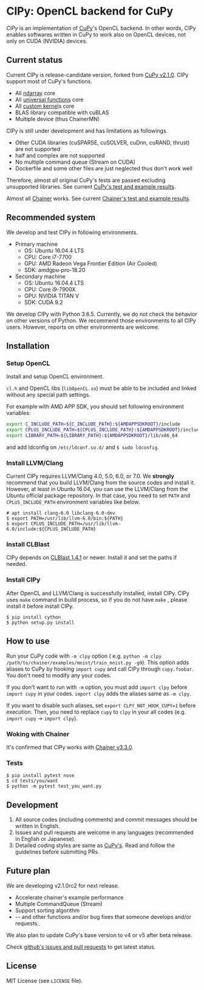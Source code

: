 # ClPy: OpenCL backend for CuPy

*ClPy* is an implementation of [CuPy](https://cupy.chainer.org/)'s OpenCL backend.
In other words, ClPy enables softwares written in CuPy to work also on OpenCL devices, not only on CUDA (NVIDIA) devices.

## Current status

Current ClPy is release-candidate version, forked from [CuPy v2.1.0](https://github.com/cupy/cupy/releases/tag/v2.1.0).
ClPy support most of CuPy's functions.

* All [ndarray](https://docs-cupy.chainer.org/en/v2.5.0/reference/ndarray.html) core
* All [universal functions](https://docs-cupy.chainer.org/en/v2.5.0/reference/ufunc.html) core
* All [custom kernel](https://docs-cupy.chainer.org/en/v2.5.0/reference/kernel.html)s core
* BLAS library compatible with cuBLAS
* Multiple device (thus ChainerMN)

ClPy is still under development and has limitations as followings.

* Other CUDA libraries (cuSPARSE, cuSOLVER, cuDnn, cuRAND, thrust) are not supported
* half and complex are not supported
* No multiple command queue (Stream on CUDA)
* Dockerfile and some other files are just neglected thus don't work well

Therefore, almost all original CuPy's tests are passed excluding unsupported libraries. See current [CuPy's test and example results](https://github.com/fixstars/ClPy/wiki/cupy_test_example_results).

Almost all [Chainer](https://chainer.org/) works.
See current [Chainer's test and example results](https://github.com/fixstars/ClPy/wiki/chainer_test_example_results).

## Recommended system

We develop and test ClPy in following environments.

* Primary machine
	* OS: Ubuntu 16.04.4 LTS
	* CPU: Core i7-7700
	* GPU: AMD Radeon Vega Frontier Edition (Air Cooled)
	* SDK: amdgpu-pro-18.20
* Secondary machine
	* OS: Ubuntu 16.04.4 LTS
	* CPU: Core i9-7900X
	* GPU: NVIDIA TITAN V
	* SDK: CUDA 9.2

We develop ClPy with Python 3.6.5. Currently, we do not check the behavior on other versions of Python.
We recommend those environments to all ClPy users. However, reports on other environments are welcome.

## Installation

### Setup OpenCL

Install and setup OpenCL environment.

`cl.h` and OpenCL libs (`libOpenCL.so`) must be able to be included and linked without any special path settings.

For example with AMD APP SDK, you should set following environment variables:

```sh
export C_INCLUDE_PATH=${C_INCLUDE_PATH}:${AMDAPPSDKROOT}/include
export CPLUS_INCLUDE_PATH=${CPLUS_INCLUDE_PATH}:${AMDAPPSDKROOT}/include
export LIBRARY_PATH=${LIBRARY_PATH}:${AMDAPPSDKROOT}/lib/x86_64
```

and add ldconfig on `/etc/ldconf.so.d/` and `$ sudo ldconfig`.

### Install LLVM/Clang

Current ClPy requires LLVM/Clang 4.0, 5.0, 6.0, or 7.0.
We **strongly** recommend that you build LLVM/Clang from the source codes and install it.
However, at least in Ubuntu 16.04, you can use the LLVM/Clang from the Ubuntu official package repository.
In that case, you need to set `PATH` and `CPLUS_INCLUDE_PATH` environment variables like below.

```console
# apt install clang-6.0 libclang-6.0-dev
$ export PATH=/usr/lib/llvm-6.0/bin:${PATH}
$ export CPLUS_INCLUDE_PATH=/usr/lib/llvm-6.0/include:${CPLUS_INCLUDE_PATH}
```

### Install CLBlast

ClPy depends on [CLBlast 1.4.1](https://github.com/CNugteren/CLBlast/releases/tag/1.4.1) or newer.
Install it and set the paths if needed.

### Install ClPy

After OpenCL and LLVM/Clang is successfully installed, install ClPy.
ClPy uses `make` command in build process, so if you do not have `make` , please install it before install ClPy.

```console
$ pip install cython
$ python setup.py install
```

## How to use

Run your CuPy code with `-m clpy` option ( e.g. `python -m clpy /path/to/chainer/examples/mnist/train_mnist.py -g0`).
This option adds aliases to CuPy by hooking `import cupy` and call ClPy through `cupy.foobar`.
You don't need to modify any your codes.

If you don't want to run with `-m` option, you must add `import clpy` before `import cupy` in your codes.
`import clpy` adds the aliases same as `-m clpy`.

If you want to disable such aliases, set `export CLPY_NOT_HOOK_CUPY=1` before execution.
Then, you need to replace `cupy` to `clpy` in your all codes (e.g. `import cupy` -> `import clpy`).

### Woking with Chainer

It's confirmed that ClPy works with [Chainer v3.3.0](https://github.com/chainer/chainer/tree/v3.3.0).

### Tests

```console
$ pip install pytest nose
$ cd tests/you/want
$ python -m pytest test_you_want.py
```

## Development

1. All source codes (including comments) and commit messages should be written in English.
2. Issues and pull requests are welcome in any languages (recommended in English or Japanese).
3. Detailed coding styles are same as [CuPy's](https://docs-cupy.chainer.org/en/stable/contribution.html#coding-guidelines). Read and follow the guidelines before submitting PRs.

## Future plan

We are developing v2.1.0rc2 for next release.

* Accelerate chainer's example performance
* Multiple CommandQueue (Stream)
* Support sorting algorithm
* -- and other functions and/or bug fixes that someone develops and/or requests..

We also plan to update CuPy's base version to v4 or v5 after beta release.

Check [github's issues and pull requests](https://github.com/fixstars/clpy/issues) to get latest status.

## License

MIT License (see `LICENSE` file).
